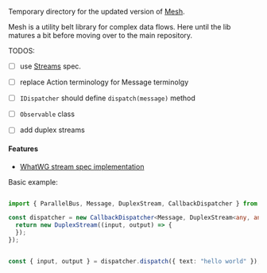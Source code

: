 Temporary directory for the updated version of [Mesh](http://mesh.js.org/).

Mesh is a utility belt library for complex data flows. Here until the lib matures
a bit before moving over to the main repository.


TODOS:

- [ ] use [Streams](https://streams.spec.whatwg.org/) spec.
- [ ] replace Action terminology for Message terminolgy
- [ ] `IDispatcher` should define `dispatch(message)` method
- [ ] `Observable` class
- [ ] add duplex streams


#### Features

- [WhatWG stream spec implementation](https://streams.spec.whatwg.org/#byob-reader-class)


Basic example:

```typescript

import { ParallelBus, Message, DuplexStream, CallbackDispatcher } from "@tandem/mesh";

const dispatcher = new CallbackDispatcher<Message, DuplexStream<any, any>>((message) => {
  return new DuplexStream((input, output) => {
  });
});


const { input, output } = dispatcher.dispatch({ text: "hello world" });
```